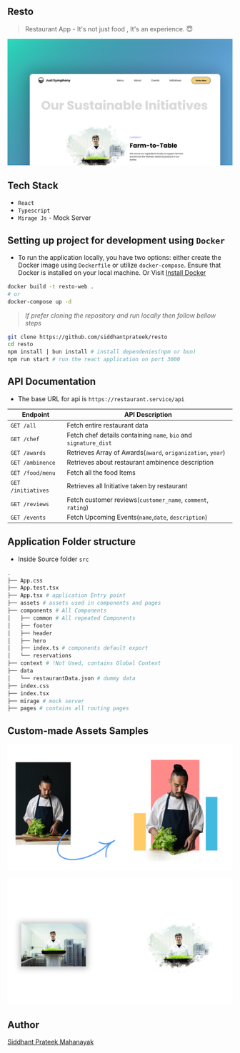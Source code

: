 ## Resto

> Restaurant App - It's not just food , It's an experience. 😇

![](./assets/thumb2.png)

## Tech Stack

- `React`
- `Typescript`
- `Mirage Js` - Mock Server 


## Setting up project for development using `Docker`

- To run the application locally, you have two options: either create the Docker image using `Dockerfile` or utilize `docker-compose`. Ensure that Docker is installed on your local machine.  Or Visit [Install Docker](https://docs.docker.com/engine/install/)

```bash
docker build -t resto-web . 
# or
docker-compose up -d
```
> _If prefer cloning the repository and run locally then follow bellow steps_

```bash
git clone https://github.com/siddhantprateek/resto
cd resto
npm install | bun install # install dependenies(npm or bun)
npm run start # run the react application on port 3000
```


## API Documentation

- The base URL for api is `https://restaurant.service/api`

 
| Endpoint | API Description | 
| -------- | -------- | 
| `GET /all`     | Fetch entire restaurant data     | 
| `GET /chef`    | Fetch chef details containing `name`, `bio` and `signature_dist`    | 
| `GET /awards`     | Retrieves Array of Awards(`award`, `origanization`, `year`)     | 
| `GET /ambinence`     | Retrieves about restaurant ambinence description    | 
| `GET /food/menu`     | Fetch all the food Items     | 
| `GET /initiatives`     | Retrieves all Initiative taken by restaurant     | 
| `GET /reviews`     | Fetch customer reviews(`customer_name`, `comment`, `rating`)   | 
| `GET /events`     | Fetch Upcoming Events(`name`,`date`, `description`)    | 


## Application Folder structure

- Inside Source folder `src`
```bash
.
├── App.css
├── App.test.tsx
├── App.tsx # application Entry point
├── assets # assets used in components and pages
├── components # All Components
│   ├── common # All repeated Components
│   ├── footer
│   ├── header
│   ├── hero
│   ├── index.ts # components default export
│   └── reservations
├── context # !Not Used, contains Global Context
├── data 
│   └── restaurantData.json # dummy data
├── index.css
├── index.tsx
├── mirage # mock server
├── pages # contains all routing pages

```

## Custom-made Assets Samples

![](./assets/custom-assets.png)

![](./assets/custom-img.png)

## Author 

[Siddhant Prateek Mahanayak](https://github.com/siddhantprateek)
